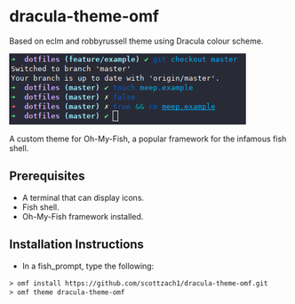 # dracula-theme-omf

Based on eclm and robbyrussell theme using Dracula colour scheme.

![dracula theme](https://github.com/scottzach1/dracula-theme-omf/blob/master/screenshot.png)

A custom theme for Oh-My-Fish, a popular framework for the infamous fish shell.

## Prerequisites

- A terminal that can display icons.
- Fish shell.
- Oh-My-Fish framework installed.

## Installation Instructions

- In a fish_prompt, type the following:

```
> omf install https://github.com/scottzach1/dracula-theme-omf.git
> omf theme dracula-theme-omf
```
